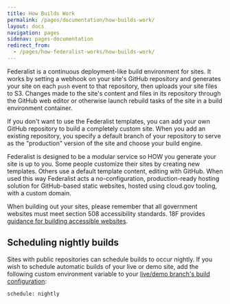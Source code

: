 ```yaml
---
title: How Builds Work
permalink: /pages/documentation/how-builds-work/
layout: docs
navigation: pages
sidenav: pages-documentation
redirect_from: 
  - /pages/how-federalist-works/how-builds-work/
---
```



Federalist is a continuous deployment-like build environment for sites. It works by setting a webhook on your site's GitHub repository and generates your site on each `push` event to that repository, then uploads your site files to S3. Changes made to the site's content and files in its repository through the GitHub web editor or otherwise launch rebuild tasks of the site in a build environment container.

If you don't want to use the Federalist templates, you can add your own GitHub repository to build a completely custom site. When you add an existing repository, you specify a default branch of your repository to serve as the "production" version of the site and choose your build engine.

Federalist is designed to be a modular service so HOW you generate your site is up to you. Some people customize their sites by creating new templates. Others use a default template content, editing with GitHub. When used this way Federalist acts a no-configuration, production-ready hosting solution for GitHub-based static websites, hosted using cloud.gov tooling, with a custom domain.

When building out your sites, please remember that all government websites must meet section 508 accessibility standards. 18F provides [guidance for building accessible websites](https://accessibility.18f.gov/).

## Scheduling nightly builds

Sites with public repositories can schedule builds to occur nightly.  If you wish to schedule automatic builds of your live or demo site, add the following custom environment variable to your [live/demo branch's build configuration]({{site.baseurl}}/pages/documentation/env-vars-on-federalist-builds/):
```
schedule: nightly
```
